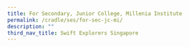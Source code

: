 ```yaml
---
title: For Secondary, Junior College, Millenia Institute
permalink: /cradle/ses/for-sec-jc-mi/
description: ""
third_nav_title: Swift Explorers Singapore
---
```

